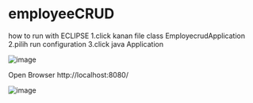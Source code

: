 # employeeCRUD
how to run with ECLIPSE
1.click kanan file class EmployecrudApplication
2.pilih run configuration
3.click java Application

![image](https://user-images.githubusercontent.com/91176764/136669860-4dea6284-1431-4799-b8cd-5541582e63b9.png)

Open Browser
http://localhost:8080/

![image](https://user-images.githubusercontent.com/91176764/136669902-701d4e89-2b0f-44e6-a31c-54c154b2da72.png)

